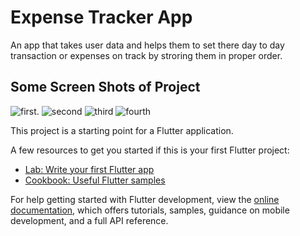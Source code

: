 # Expense Tracker App

An app that takes user data and helps them to set there day to day transaction or expenses on track by stroring them in proper order.

## Some Screen Shots of Project 
![first](https://github.com/Master-Bibash/Expense-Tracker-App/assets/111418772/c66acd1e-d59d-4541-be47-ee0542337e47).
![second](https://github.com/Master-Bibash/Expense-Tracker-App/assets/111418772/151b6698-6ffc-480b-b16f-431979065b7c)
![third](https://github.com/Master-Bibash/Expense-Tracker-App/assets/111418772/b9b09a88-1945-4c55-a150-d16833fa39bc)
![fourth](https://github.com/Master-Bibash/Expense-Tracker-App/assets/111418772/9db2e7b9-dbb5-4361-a49d-d0ef3df83a08)



This project is a starting point for a Flutter application.

A few resources to get you started if this is your first Flutter project:

- [Lab: Write your first Flutter app](https://docs.flutter.dev/get-started/codelab)
- [Cookbook: Useful Flutter samples](https://docs.flutter.dev/cookbook)

For help getting started with Flutter development, view the
[online documentation](https://docs.flutter.dev/), which offers tutorials,
samples, guidance on mobile development, and a full API reference.
